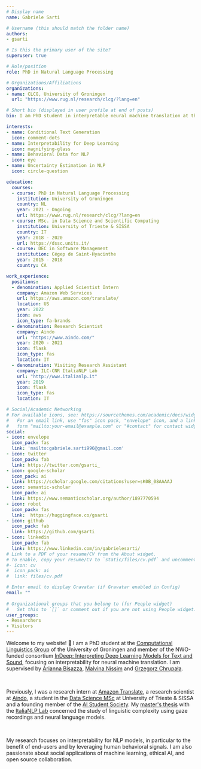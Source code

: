 ```yaml
---
# Display name
name: Gabriele Sarti

# Username (this should match the folder name)
authors:
- gsarti

# Is this the primary user of the site?
superuser: true

# Role/position
role: PhD in Natural Language Processing

# Organizations/Affiliations
organizations:
- name: CLCG, University of Groningen
  url: "https://www.rug.nl/research/clcg/?lang=en"

# Short bio (displayed in user profile at end of posts)
bio: I am PhD student in interpretable neural machine translation at the University of Groningen. My research focuses on interpretability for NLP models, in particular to the benefit of end-users and by leveraging human behavioral signals.

interests:
- name: Conditional Text Generation
  icon: comment-dots
- name: Interpretability for Deep Learning
  icon: magnifying-glass
- name: Behavioral Data for NLP
  icon: eye
- name: Uncertainty Estimation in NLP
  icon: circle-question

education:
  courses:
  - course: PhD in Natural Language Processing
    institution: University of Groningen
    country: NL
    year: 2021 - Ongoing
    url: https://www.rug.nl/research/clcg/?lang=en
  - course: MSc. in Data Science and Scientific Computing
    institution: University of Trieste & SISSA
    country: IT
    year: 2018 - 2020
    url: https://dssc.units.it/
  - course: DEC in Software Management
    institution: Cégep de Saint-Hyacinthe
    year: 2015 - 2018
    country: CA

work_experience:
  positions:
  - denomination: Applied Scientist Intern
    company: Amazon Web Services
    url: https://aws.amazon.com/translate/
    location: US
    year: 2022
    icon: aws
    icon_type: fa-brands
  - denomination: Research Scientist
    company: Aindo
    url: "https://www.aindo.com/"
    year: 2020 - 2021
    icon: flask
    icon_type: fas
    location: IT
  - denomination: Visiting Research Assistant
    company: ILC-CNR ItaliaNLP Lab
    url: "http://www.italianlp.it"
    year: 2019
    icon: flask
    icon_type: fas
    location: IT

# Social/Academic Networking
# For available icons, see: https://sourcethemes.com/academic/docs/widgets/#icons
#   For an email link, use "fas" icon pack, "envelope" icon, and a link in the
#   form "mailto:your-email@example.com" or "#contact" for contact widget.
social:
- icon: envelope
  icon_pack: fas
  link: 'mailto:gabriele.sarti996@gmail.com'
- icon: twitter
  icon_pack: fab
  link: https://twitter.com/gsarti_
- icon: google-scholar
  icon_pack: ai
  link: https://scholar.google.com/citations?user=sK0B_08AAAAJ
- icon: semantic-scholar
  icon_pack: ai
  link: https://www.semanticscholar.org/author/1897770594
- icon: robot
  icon_pack: fas
  link:  https://huggingface.co/gsarti
- icon: github
  icon_pack: fab
  link: https://github.com/gsarti
- icon: linkedin
  icon_pack: fab
  link: https://www.linkedin.com/in/gabrielesarti/
# Link to a PDF of your resume/CV from the About widget.
# To enable, copy your resume/CV to `static/files/cv.pdf` and uncomment the lines below.  
#- icon: cv
#  icon_pack: ai
#  link: files/cv.pdf

# Enter email to display Gravatar (if Gravatar enabled in Config)
email: ""
  
# Organizational groups that you belong to (for People widget)
#   Set this to `[]` or comment out if you are not using People widget.  
user_groups:
- Researchers
- Visitors
---
```


Welcome to my website! 👋 I am a PhD student at the [Computational Linguistics Group](https://www.rug.nl/research/clcg/research/cl/) of the University of Groningen and member of the NWO-funded consortium [InDeep: Interpreting Deep Learning Models for Text and Sound](https://interpretingdl.github.io), focusing on interpretability for neural machine translation. I am supervised by [Arianna Bisazza](http://www.cs.rug.nl/~bisazza/), [Malvina Nissim](https://malvinanissim.github.io/) and [Grzegorz Chrupała](https://grzegorz.chrupala.me).

<br>

Previously, I was a research intern at [Amazon Translate](https://www.amazon.science/research-areas/conversational-ai-natural-language-processing), a research scientist at [Aindo](https://www.aindo.com), a student in the [Data Science MSc](https://dssc.units.it/) at University of Trieste & SISSA and a founding member of the [AI Student Society](https://www.ai2s.it). My [master's thesis](content/../../../msc-thesis/introduction.html) with the [ItaliaNLP Lab](http://www.italianlp.it/) concerned the study of linguistic complexity using gaze recordings and neural language models.

<br>

My research focuses on interpretability for NLP models, in particular to the benefit of end-users and by leveraging human behavioral signals. I am also passionate about social applications of machine learning, ethical AI, and open source collaboration.
